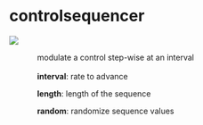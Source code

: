 
<a name=controlsequencer></a><br>
# <b>controlsequencer</b>
<img src="../images/controlsequencer.png"><br>
<div style="display:inline-block;margin-left:50px;">
modulate a control step-wise at an interval<br/><br/>
<b>interval</b>: rate to advance<br>

<b>length</b>: length of the sequence<br>

<b>random</b>: randomize sequence values<br>
